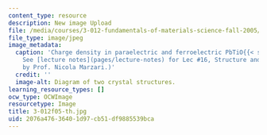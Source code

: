 ```yaml
---
content_type: resource
description: New image Upload
file: /media/courses/3-012-fundamentals-of-materials-science-fall-2005/2076a47636401d97cb51df9885539bca_3-012f05-th.jpg
file_type: image/jpeg
image_metadata:
  caption: 'Charge density in paraelectric and ferroelectric PbTiO{{< sub "3" >}}.
    See [lecture notes](pages/lecture-notes) for Lec #16, Structure and Bonding. (Figure
    by Prof. Nicola Marzari.)'
  credit: ''
  image-alt: Diagram of two crystal structures.
learning_resource_types: []
ocw_type: OCWImage
resourcetype: Image
title: 3-012f05-th.jpg
uid: 2076a476-3640-1d97-cb51-df9885539bca
---
```

